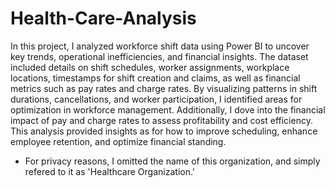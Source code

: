 # Health-Care-Analysis
In this project, I analyzed workforce shift data using Power BI to uncover key trends, operational inefficiencies, and financial insights. The dataset included details on shift schedules, worker assignments, workplace locations, timestamps for shift creation and claims, as well as financial metrics such as pay rates and charge rates. By visualizing patterns in shift durations, cancellations, and worker participation, I identified areas for optimization in workforce management. Additionally, I dove into the financial impact of pay and charge rates to assess profitability and cost efficiency. This analysis provided insights as for how to improve scheduling, enhance employee retention, and optimize financial standing.
* For privacy reasons, I omitted the name of this organization, and simply refered to it as 'Healthcare Organization.'
